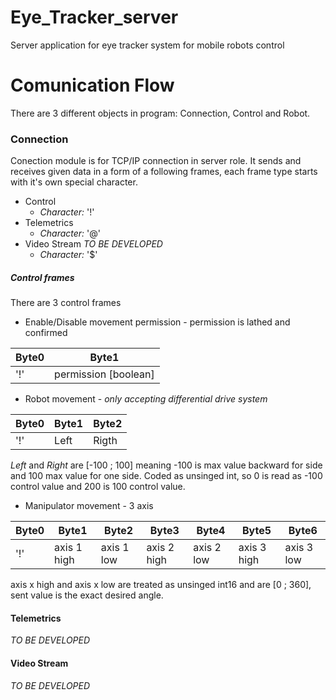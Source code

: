 # Eye_Tracker_server
Server application for eye tracker system for mobile robots control

# Comunication Flow

There are 3 different objects in program: Connection, Control and Robot. 

### Connection

Conection module is for TCP/IP connection in server role. It sends and receives given data in a form of a following frames, each frame type starts with it's own special character.

* Control
  * *Character:* '!'
* Telemetrics
  * *Character:* '@'
* Video Stream *TO BE DEVELOPED*
  * *Character:* '$'

##### Control frames

There are 3 control frames

* Enable/Disable movement permission - permission is lathed and confirmed

| Byte0 | Byte1 |
| ----- | ---- |
| '!' | permission [boolean] |


* Robot movement - *only accepting differential drive system*

| Byte0 | Byte1 | Byte2 |
| ----- | ---- | ---- |
| '!' | Left  | Rigth|

*Left* and *Right* are [-100 ; 100] meaning -100 is max value backward for side and 100 max value for one side. 
Coded as unsinged int, so 0 is read as -100 control value and 200 is 100 control value. 

* Manipulator movement - 3 axis

| Byte0 | Byte1 | Byte2 | Byte3 | Byte4 | Byte5 | Byte6 |
| ----- | ---- | ---- | ---- | ---- | ---- | ---- |
| '!' | axis 1 high | axis 1 low | axis 2 high | axis 2 low |axis 3 high | axis 3 low |

axis x high and axis x low are treated as unsinged int16 and are [0 ; 360], sent value is the exact desired angle.

#### Telemetrics

*TO BE DEVELOPED*

#### Video Stream

*TO BE DEVELOPED*
